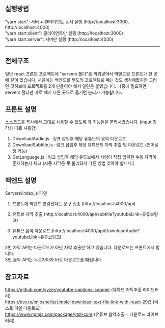 ## 실행방법
"yarn start": 서버 + 클라이언트 동시 실행 (http://localhost:3000, http://localhost:4000) <br/>
"yarn start:client": 클라이언트만 실행 (http://localhost:3000) <br/>
"yarn start:server": 서버만 실행 (http://localhost:4000)

-----

## 전체구조
일반 react 프론트 프로젝트에 "servers 폴더"를 끼워넣어서 백엔드랑 프론트가 한 곳에 같이 있습니다.
처음에는 백엔드를 별도의 프로젝트로 떼는 것도 생각해봤지만 그러면 깃허브에 프로젝트를 2개 만들어야 해서 일단은 붙였습니다.
나중에 필요하면 servers 폴더만 따로 떼서 다른 곳으로 옮기면 분리가 가능합니다.


## 프론트 설명

소스코드를 복사해서 그대로 사용할 수 있도록 각 기능들을 분리시켰습니다. (input 창 각자 따로 사용함)
1. DownloadAudio.js : 링크 삽입후 해당 유튜브의 음악 다운로드
2. DownloadSubtitle.js : 링크 삽입후 해당 유튜브의 자막 추출 및 다운로드 (언어설정 가능)
3. GetLanguage.js : 링크 삽입후 해당 유튜브에서 사람이 직접 입력한 수동 자막이 존재하는지 체크 (자동 자막은 못 불러와서 다른 방법 찾아야 합니다.)



## 백엔드 설명
Servers/index.js 파일
1. 프론트에 백엔드 연결됐다는 문구 전송 (http://localhost:4000/api)

2. 유튜브 자막 추출 (http://localhost:4000/api/subtitle?youtubeLink=유튜브링크)

3. 유튜브 음악 다운로드 (http://localhost:4000/api/DownloadAudio?youtubeLink=유튜브링크)

2번 자막 API는 다운로드가 아닌 자막 추출만 하고 있습니다. 다운로드는 프론트에서 합니다. <br/>
3번 음악 API는 누르자마자 바로 다운로드를 때립니다. <br/>


## 참고자료
https://github.com/syzer/youtube-captions-scraper (유튜브 자막추출 라이브러리) <br/>
https://dev.to/imjoshellis/simple-download-text-file-link-with-react-29j3 (텍스트 파일 다운로드) <br/>
https://www.npmjs.com/package/ytdl-core (유튜브 음악추출 + 다운로드 라이브러리)